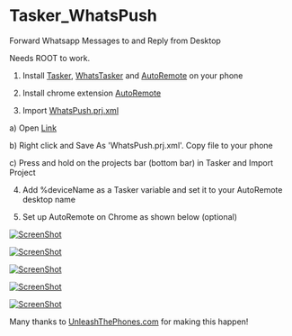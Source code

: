 Tasker_WhatsPush
================

Forward Whatsapp Messages to and Reply from Desktop

Needs ROOT to work. 

1) Install [Tasker](https://play.google.com/store/apps/details?id=net.dinglisch.android.taskerm), [WhatsTasker](https://play.google.com/store/apps/details?id=net.zhdev.whatstasker) and [AutoRemote](https://play.google.com/store/apps/details?id=com.joaomgcd.autoremote&hl=en) on your phone

2) Install chrome extension [AutoRemote](https://chrome.google.com/webstore/detail/autoremote/hglmpnnkhfjpnoheioijdpleijlmfcfb)

3) Import [WhatsPush.prj.xml](WhatsPush.prj.xml) 

  a) Open [Link](https://raw.githubusercontent.com/kdheepak89/Tasker_WhatsPush/master/WhatsPush.prj.xml)

  b) Right click and Save As 'WhatsPush.prj.xml'. Copy file to your phone
  
  c) Press and hold on the projects bar (bottom bar) in Tasker and Import Project

4) Add %deviceName as a Tasker variable and set it to your AutoRemote desktop name

5) Set up AutoRemote on Chrome as shown below (optional)

[![ScreenShot](https://raw.githubusercontent.com/kdheepak89/Tasker_WhatsPush/master/img/AutoRemote%20Profiles.png)](https://www.youtube.com/watch?v=plTJ5NGCchM)

[![ScreenShot](https://raw.githubusercontent.com/kdheepak89/Tasker_WhatsPush/master/img/Start%20conversation.png)](https://www.youtube.com/watch?v=plTJ5NGCchM)

[![ScreenShot](https://raw.githubusercontent.com/kdheepak89/Tasker_WhatsPush/master/img/Notifications.png)](https://www.youtube.com/watch?v=plTJ5NGCchM)

[![ScreenShot](https://raw.githubusercontent.com/kdheepak89/Tasker_WhatsPush/master/img/Screenshot1.jpg)](https://www.youtube.com/watch?v=plTJ5NGCchM)

[![ScreenShot](https://raw.githubusercontent.com/kdheepak89/Tasker_WhatsPush/master/img/Screenshot2.png)](https://www.youtube.com/watch?v=plTJ5NGCchM)

Many thanks to [UnleashThePhones.com](www.unleashthephones.com) for making this happen!
